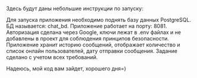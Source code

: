 Здесь будут даны небольшие инструкции по запуску:


Для запуска приложения необходимо поднять базу данных PostgreSQL. БД называется: chat_bd. Приложение работает на порту: 8081.
Авторизация сделана через Google, ключи лежат в .env файлах и не добавлены в проект для соблюдения принципов безопасности.
Приложение хранит историю сообщений, отображает количество и список онлайн пользователей, дату отправки сообщения. Задание сделано с учетом всех требований.


Надеюсь, мой код вам зайдет, хорошего дня=)
